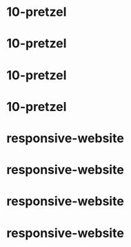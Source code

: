 # 10-pretzel
# 10-pretzel
# 10-pretzel
# 10-pretzel
# responsive-website
# responsive-website
# responsive-website
# responsive-website
